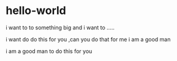 # hello-world

i want to to something big and i want to .....

i want do do this for you ,can you do that for me i am a good man

i am a good man to do this for you

